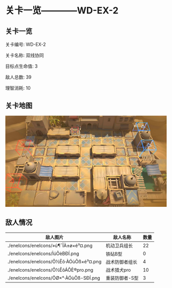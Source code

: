 # 关卡一览————WD-EX-2


## 关卡一览

关卡编号: WD-EX-2

关卡名称: 双线协同

目标点生命值: 3

敌人总数: 39

理智消耗: 10


## 关卡地图
![WD-EX-2](./oprMap/WD-EX-2.png)

## 敌人情况

| 敌人图片 | 敌人名称 | 数量  |
|---------|-----|-----|
| ./eneIcons/eneIcons/»ú¶¯ÎÀ±ø×é³¤.png| 机动卫兵组长  |   22  |
| ./eneIcons/eneIcons/ÌúÕèBÐÍ.png| 铁砧B型  |   0  |
| ./eneIcons/eneIcons/Õ½Êõ·ÀÓùÕß×é³¤.png| 战术防御者组长  |   4  |
| ./eneIcons/eneIcons/Õ½ÊõÁÔÈ®pro.png| 战术猎犬pro  |   10  |
| ./eneIcons/eneIcons/ÖØ×°·ÀÓùÕß-SÐÍ.png| 重装防御者-S型  |   3  |
